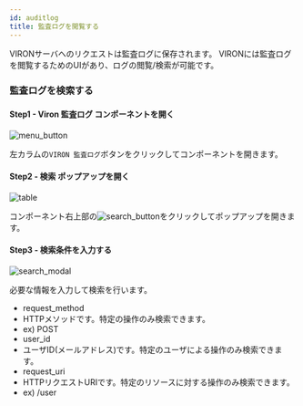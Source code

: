```yaml
---
id: auditlog
title: 監査ログを閲覧する
---
```


VIRONサーバへのリクエストは監査ログに保存されます。
VIRONには監査ログを閲覧するためのUIがあり、ログの閲覧/検索が可能です。

### 監査ログを検索する

#### Step1 - Viron 監査ログ コンポーネントを開く

![menu_button](menu_button.png)

左カラムの`VIRON 監査ログ`ボタンをクリックしてコンポーネントを開きます。

#### Step2 - 検索 ポップアップを開く

![table](table.png)

コンポーネント右上部の![search_button](search_button.png)をクリックしてポップアップを開きます。

#### Step3 - 検索条件を入力する

![search_modal](search_modal.png)

必要な情報を入力して検索を行います。

- request_method
 - HTTPメソッドです。特定の操作のみ検索できます。
 - ex) POST
- user_id
 - ユーザID(メールアドレス)です。特定のユーザによる操作のみ検索できます。
- request_uri
 - HTTPリクエストURIです。特定のリソースに対する操作のみ検索できます。
 - ex) /user
